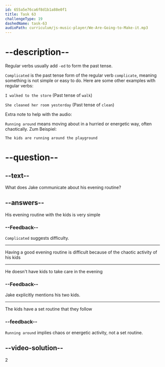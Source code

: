 ```yaml
---
id: 655a5e76ca6f8d1b1a88e0f1
title: Task 63
challengeType: 19
dashedName: task-63
audioPath: curriculum/js-music-player/We-Are-Going-to-Make-it.mp3
---
```


<!--
AUDIO REFERENCE: 
Jake: I want to have a good evening routine, too, but it's complicated with my two kids running around.
-->

# --description--

Regular verbs usually add `-ed` to form the past tense.

`Complicated` is the past tense form of the regular verb `complicate`, meaning something is not simple or easy to do. Here are some other examples with regular verbs:

`I walked to the store` (Past tense of `walk`)

`She cleaned her room yesterday` (Past tense of `clean`)

Extra note to help with the audio:

`Running around` means moving about in a hurried or energetic way, often chaotically. Zum Beispiel:

`The kids are running around the playground`

# --question--

## --text--

What does Jake communicate about his evening routine?

## --answers--

His evening routine with the kids is very simple

### --Feedback--

`Complicated` suggests difficulty.

---

Having a good evening routine is difficult because of the chaotic activity of his kids

---

He doesn't have kids to take care in the evening

### --Feedback--

Jake explicitly mentions his two kids.

---

The kids have a set routine that they follow

### --feedback--

`Running around` implies chaos or energetic activity, not a set routine.

## --video-solution--

2
